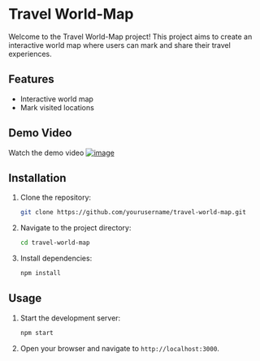 # Travel World-Map

Welcome to the Travel World-Map project! This project aims to create an interactive world map where users can mark and share their travel experiences.

## Features

- Interactive world map
- Mark visited locations

## Demo Video

Watch the demo video [![image](https://github.com/user-attachments/assets/1b0f9a4d-645a-401d-b00c-55596d019eec)](https://youtu.be/pPUxS6VTESs)

## Installation

1. Clone the repository:
    ```bash
    git clone https://github.com/yourusername/travel-world-map.git
    ```
2. Navigate to the project directory:
    ```bash
    cd travel-world-map
    ```
3. Install dependencies:
    ```bash
    npm install
    ```

## Usage

1. Start the development server:
    ```bash
    npm start
    ```
2. Open your browser and navigate to `http://localhost:3000`.



